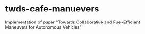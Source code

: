 # twds-cafe-manuevers
Implementation of paper "Towards Collaborative and Fuel-Efficient Maneuvers for Autonomous Vehicles"
